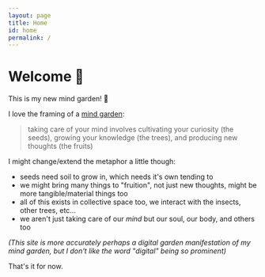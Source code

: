 ```yaml
---
layout: page
title: Home
id: home
permalink: /
---
```


# Welcome 🥳

This is my new mind garden! 🌿

I love the framing of a [mind garden](https://nesslabs.com/mind-garden):

> taking care of your mind involves cultivating your curiosity (the seeds), growing your knowledge (the trees), and producing new thoughts (the fruits)

I might change/extend the metaphor a little though:
- seeds need soil to grow in, which needs it's own tending to
- we might bring many things to "fruition", not just new thoughts, might be more tangible/material things too
- all of this exists in collective space too, we interact with the insects, other trees, etc...
- we aren't just taking care of our _mind_ but our soul, our body, and others too

_(This site is more accurately perhaps a digital garden manifestation of my mind garden, but I don't like the word "digital" being so prominent)_

That's it for now.
